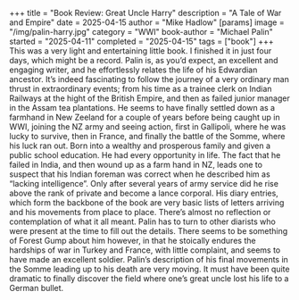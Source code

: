 +++
title = "Book Review: Great Uncle Harry"
description = "A Tale of War and Empire"
date = 2025-04-15
author = "Mike Hadlow"
[params]
    image = "/img/palin-harry.jpg"
    category = "WWI"
    book-author = "Michael Palin"
    started = "2025-04-11"
    completed = "2025-04-15"
    tags = ["book"]
+++
This was a very light and entertaining little book. I finished it in just four days, which might be a record. Palin is, as you’d expect, an excellent and engaging writer, and he effortlessly relates the life of his Edwardian ancestor. It’s indeed fascinating to follow the journey of a very ordinary man thrust in extraordinary events; from his time as a trainee clerk on Indian Railways at the hight of the British Empire, and then as failed junior manager in the Assam tea plantations. He seems to have finally settled down as a farmhand in New Zeeland for a couple of years before being caught up in WWI, joining the NZ army and seeing action, first in Gallipoli, where he was lucky to survive, then in France, and finally the battle of the Somme, where his luck ran out. Born into a wealthy and prosperous family and given a public school education. He had every opportunity in life. The fact that he failed in India, and then wound up as a farm hand in NZ, leads one to suspect that his Indian foreman was correct when he described him as “lacking intelligence”. Only after several years of army service did he rise above the rank of private and become a lance corporal. His diary entries, which form the backbone of the book are very basic lists of letters arriving and his movements from place to place. There’s almost no reflection or contemplation of what it all meant. Palin has to turn to other diarists who were present at the time to fill out the details. There seems to be something of Forest Gump about him however, in that he stoically endures the hardships of war in Turkey and France, with little complaint, and seems to have made an excellent soldier. Palin’s description of his final movements in the Somme leading up to his death are very moving. It must have been quite dramatic to finally discover the field where one’s great uncle lost his life to a German bullet.
